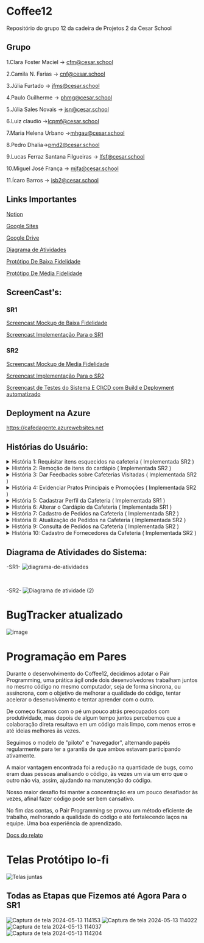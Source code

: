 # Coffee12
Repositório do grupo 12 da cadeira de Projetos 2 da Cesar School

## Grupo 
1.Clara Foster Maciel → cfm@cesar.school

2.Camila N. Farias → cnf@cesar.school

3.Júlia Furtado → jfms@cesar.school

4.Paulo Guilherme → phmg@cesar.school

5.Júlia Sales Novais → jsn@cesar.school

6.Luiz claudio →lcpmf@cesar.school

7.Maria Helena Urbano →mhgau@cesar.school

8.Pedro Dhalia→pmd2@cesar.school

9.Lucas Ferraz Santana Filgueiras → lfsf@cesar.school

10.Miguel José França → mjfa@cesar.school

11.Ícaro Barros → isb2@cesar.school


## Links Importantes

[Notion](https://distinct-rhubarb-0a9.notion.site/Notion-do-G12-3bfe1143afc6404eacf3dee57135c0dd?pvs=4)

[Google Sites](https://sites.google.com/cesar.school/queremoscafe-g12?usp=sharing)

[Google Drive](https://drive.google.com/drive/folders/1uxPJ6H_WYI4_X0wMdg2IrY-lmEsm_0Vb?usp=sharing)

[Diagrama de Atividades](https://lucid.app/lucidchart/972cf9c0-e0a0-48d4-ad8f-afb9259920fe/edit?beaconFlowId=7BD4ABDA3C7B83C2&invitationId=inv_3ca14424-7823-4e1f-a13d-d44c11858e4b&page=0_0)

[Protótipo De Baixa Fidelidade](https://lucid.app/lucidspark/826e0ab7-e4ec-4569-869a-10c4e6e42f82/edit?invitationId=inv_f55a1a31-7dd9-4893-a238-159cd9c78211&page=0_0#)

[Protótipo De Média Fidelidade](https://www.figma.com/design/X0xbd8GQEqfYpGZKV1Qcbi/Protótipo-G12?node-id=601-5967)

## ScreenCast's:

### SR1

[Screencast Mockup de Baixa Fidelidade](https://youtu.be/ejQEUXkaveA)

[Screencast Implementação Para o SR1](https://youtu.be/7aSX_eD-i7M)

### SR2

[Screencast Mockup de Media Fidelidade](https://youtu.be/-LEJ8bqCEFs)

[Screencast Implementação Para o SR2](https://youtu.be/SWBmWlas7Jo)

[Screencast de Testes do Sistema E CI\CD com Build e Deployment automatizado](https://youtu.be/z6082N5aFTo)


## Deployment na Azure

https://cafedagente.azurewebsites.net

## Histórias do Usuário:
<details>
  <summary>História 1: Requisitar itens esquecidos na cafeteria ( Implementada SR2 )</summary>

- Eu como usuário, gostaria de poder requisitar alguns itens que eu possa ter perdido no estabelecimento.
  - Descrição: O usuário envia uma requisição ao estabelecimento que pode responder se encontrou ou não o item do cliente.

**Cenário 1: Usuário envia uma solicitação de item perdido**
  - **Dado** que o usuário está na página de solicitação de itens perdidos
  - **Quando** o usuário insere a descrição do item "Guarda-chuva preto com cabo de madeira"
  - **E** o usuário clica no botão de enviar
  - **Então** o sistema deve salvar a solicitação
  - **E** o sistema deve exibir uma mensagem de confirmação "Sua solicitação foi enviada"

**Cenário 2: Estabelecimento responde a uma solicitação de item perdido**
  - **Dado** que o estabelecimento recebeu uma solicitação de item perdido
  - **Quando** o estabelecimento encontra o item descrito como "Guarda-chuva preto com cabo de madeira"
  - **E** o estabelecimento atualiza o status da solicitação para "Encontrado"
  - **Então** o usuário deve ser notificado de que seu item foi encontrado

**Cenário 3: Estabelecimento responde negativamente a uma solicitação de item perdido**
  - **Dado** que o estabelecimento recebeu uma solicitação de item perdido
  - **Quando** o estabelecimento não encontra o item descrito como "Guarda-chuva preto com cabo de madeira"
  - **E** o estabelecimento atualiza o status da solicitação para "Não Encontrado"
  - **Então** o usuário deve ser notificado de que seu item não foi encontrado
</details>

<details>
  <summary>História 2: Remoção de itens do cardápio ( Implementada SR2 )</summary>

- Eu como dono de cafeteria, gostaria de poder remover itens específicos do meu cardápio.
  - Descrição: O dono da cafeteria, poderia remover itens do cardápio, seja para altera-los ou para simplesmente retira-los do menu do estabelecimento.

**Cenário 1: Dono de cafeteria remove um item do cardápio**
  - **Dado** que o dono da cafeteria está logado na plataforma administrativa
  - **E** o dono acessa a página de gerenciamento do cardápio
  - **Quando** o dono digita o nome do item "Café Espresso" para remoção
  - **E** o dono confirma a remoção do item
  - **Então** o sistema deve remover o item "Café Espresso" do cardápio
</details>

<details>
  <summary>História 3: Dar Feedbacks sobre Cafeterias Visitadas ( Implementada SR2 )</summary>

- Eu como usuário gostaria de poder dar feedbacks referentes à cafeterias que visitei
  - Descrição: o usuário pode avaliar com notas de 1 a 5, juntamente de comentários, cafeterias das quais ele já foi frequentou.

**Cenário 1: Usuário dá feedback sobre cafeteria visitada**
  - **Dado** que o usuário está logado na plataforma
  - **E** o usuário está visualizando o perfil da cafeteria que visitou
  - **Quando** o usuário clica no botão "Dar Feedback" no perfil da cafeteria
  - **E** o usuário seleciona uma nota de avaliação de 0 a 5
  - **E** o usuário escreve um comentário sobre sua experiência
  - **E** o usuário confirma o envio do feedback
  - **Então** o sistema deve registrar o feedback com a nota e o comentário fornecidos pelo usuário
</details>

<details>
  <summary>História 4: Evidenciar Pratos Principais e Promoções ( Implementada SR2 )</summary>

- Eu como dono de cafeteria, gostaria de poder evidenciar os “pratos principais” e promoções do meu estabelecimento no perfil da minha cafeteria.
  - Descrição: o responsável pelo estabelecimento pode demonstrar os pratos principais e promoções de sua cafeteria em seu perfil. Exemplo:  “Promoção de Abril : MilkShake de Café R$ 18,00 por R$ 15,00 ; Tapioca de coco ralado R$ 15,50 por R$ 12,50 “

**Cenário 1: Exibir prato principal sem promoção no perfil da cafeteria**
  - **Dado** que o dono da cafeteria está logado na plataforma
  - **E** o dono da cafeteria cadastrou um prato principal chamado "Frango Grelhado"
  - **E** o preço do "Frango Grelhado" é R$ 25,00 e não há promoção
  - **Quando** o dono da cafeteria visualiza o perfil da cafeteria
  - **Então** o sistema deve exibir o "Frango Grelhado" com o preço R$ 25,00 sem indicar promoção

**Cenário 2: Exibir prato principal com promoção no perfil da cafeteria**
  - **Dado que o dono da cafeteria está logado na plataforma
  - **E** o dono da cafeteria cadastrou um prato principal chamado "Milkshake de Morango"
  - **E** o preço do "Milkshake de Morango" é R$ 15,00 e há uma promoção de R$ 12,00
  - **Quando** o dono da cafeteria visualiza o perfil da cafeteria
  - **Então** o sistema deve exibir o "Milkshake de Morango" com o preço cortado de R$ 15,00 e o preço promocional de R$ 12,00 ao lado
</details>

<details>
  <summary>História 5: Cadastrar Perfil da Cafeteria ( Implementada SR1 )</summary>

- Eu como dono de cafeteria, gostaria de cadastrar o perfil da minha cafeteria na plataforma, juntamente de seu nome, endereço e horários de funcionamento.
  - Descrição: O dono da cafeteria poderá ter um perfil da cafeteria para registrar  endereço do estabelecimento, nome do estabelecimento, telefone.

**Cenário: Cadastrar perfil da cafeteria na plataforma**
  - **Dado** que o dono da cafeteria está na página de cadastro de perfil da cafeteria
  - **Quando** o dono da cafeteria preenche o campo "Nome da Cafeteria" com "Café da Esquina"
  - **E** o dono da cafeteria preenche o campo "Endereço" com "Rua das Flores, 123"
  - **E** o dono da cafeteria preenche o campo "Telefone" com "(11) 98765-4321"
  - **E** o dono da cafeteria preenche o campo "Horário de Funcionamento" com "Seg a Sex: 08:00 - 18:00, Sáb: 09:00 - 14:00"
  - **E** o dono da cafeteria clica no botão "Cadastrar"
  - **Então** o sistema deve registrar o perfil da cafeteria com as informações fornecidas
</details>

<details>
  <summary>História 6: Alterar o Cardápio da Cafeteria ( Implementada SR1 )</summary>

- Eu como dono de cafeteria gostaria de poder alterar o cardápio da minha cafeteria.
  - Descrição: O dono da cafeteria pode adicionar ou remover itens de seu cardápio a qualquer momento.

**Cenário: Dono de cafeteria altera o cardápio**
  - **Dado** que o dono da cafeteria está logado na plataforma administrativa
  - **E** o dono da cafeteria acessa a página de gerenciamento do cardápio
  - **Quando** o dono da cafeteria adiciona um novo item chamado "Bolo de Cenoura"
  - **E** o dono da cafeteria remove um item chamado "Café Expresso"
  - **Então** o sistema deve exibir o item "Bolo de Cenoura" no cardápio
  - **E** o sistema deve remover o item "Café Expresso" do cardápio
</details>

<details>
  <summary>História 7: Cadastro de Pedidos na Cafeteria ( Implementada SR2 )</summary>

- Eu como dono de cafeteria gostaria de cadastrar um pedido na minha cafeteria.
  - Descrição: O dono da cafeteria pode cadastrar pedidos realizados pelos clientes no sistema para fins de gerenciamento e controle.

**Cenário: Dono de cafeteria cadastra um pedido**
  - **Dado** que o dono da cafeteria está logado na plataforma administrativa
  - **E** o dono da cafeteria acessa a página de cadastro de pedidos
  - **Quando** o dono da cafeteria insere o nome do cliente "João Silva"
  - **E** o dono da cafeteria seleciona o item "Café com Leite" do cardápio
  - **E** o dono da cafeteria clica no botão "Cadastrar Pedido"
  - **Então** o sistema deve registrar o pedido com o nome do cliente e o item selecionado
</details>

<details>
  <summary>História 8: Atualização de Pedidos na Cafeteria ( Implementada SR2 )</summary>

- Eu como dono de cafeteria gostaria de atualizar um pedido na minha cafeteria.
  - Descrição: O dono da cafeteria pode atualizar o status dos pedidos realizados pelos clientes, indicando se estão em preparação, prontos para entrega, etc.

**Cenário: Dono de cafeteria atualiza um pedido**
  - **Dado** que o dono da cafeteria está logado na plataforma administrativa
  - **E** o dono da cafeteria acessa a página de gerenciamento de pedidos
  - **Quando** o dono da cafeteria seleciona um pedido realizado por "Maria Oliveira"
  - **E** o dono da cafeteria altera o status do pedido para "Em Preparação"
  - **Então** o sistema deve atualizar o status do pedido para "Em Preparação"
</details>

<details>
  <summary>História 9: Consulta de Pedidos na Cafeteria ( Implementada SR2 )</summary>

- Eu como dono de cafeteria gostaria de consultar os pedidos realizados na minha cafeteria.
  - Descrição: O dono da cafeteria pode visualizar todos os pedidos realizados, juntamente com seus status e detalhes.

**Cenário: Dono de cafeteria consulta pedidos realizados**
  - **Dado** que o dono da cafeteria está logado na plataforma administrativa
  - **E** o dono da cafeteria acessa a página de consulta de pedidos
  - **Quando** o dono da cafeteria visualiza a lista de pedidos realizados
  - **Então** o sistema deve exibir todos os pedidos com seus respectivos status e detalhes
</details>

<details>
  <summary>História 10: Cadastro de Fornecedores da Cafeteria ( Implementada SR2 )</summary>

- Eu como dono de cafeteria gostaria de cadastrar fornecedores para minha cafeteria.
  - Descrição: O dono da cafeteria pode registrar fornecedores de produtos e insumos utilizados no estabelecimento.

**Cenário: Dono de cafeteria cadastra um fornecedor**
  - **Dado** que o dono da cafeteria está logado na plataforma administrativa
  - **E** o dono da cafeteria acessa a página de cadastro de fornecedores
  - **Quando** o dono da cafeteria insere o nome do fornecedor "Distribuidora de Alimentos XYZ"
  - **E** o dono da cafeteria insere o telefone do fornecedor "(11) 98765-4321"
  - **E** o dono da cafeteria insere o e-mail do fornecedor "contato@xyzalimentos.com"
  - **E** o dono da cafeteria clica no botão "Cadastrar Fornecedor"
  - **Então** o sistema deve registrar o fornecedor com as informações fornecidas
</details>

## Diagrama de Atividades do Sistema:

-SR1-
![diagrama-de-atividades](https://github.com/julsales/Coffee12/assets/143560144/fbee1388-6fe5-4414-8629-d1aa3cb31d91)

<br>

-SR2-
![Diagrama de atividade (2)](https://github.com/julsales/Coffee12/assets/142419446/abfcae11-b130-42cb-a513-3932332c97f0)

# BugTracker atualizado

![image](https://github.com/julsales/Coffee12/assets/142419446/4b7e10f2-798c-4f57-86aa-b697a844afd8)


# Programação em Pares
Durante o desenvolvimento do Coffee12, decidimos adotar o Pair Programming, uma prática ágil onde dois desenvolvedores trabalham juntos no mesmo código no mesmo computador, seja de forma síncrona, ou assíncrona, com o objetivo de melhorar a qualidade do código, tentar acelerar o desenvolvimento e tentar aprender com o outro.

De começo ficamos com o pé um pouco atrás preocupados com produtividade, mas depois de algum tempo juntos percebemos que a colaboração direta resultava em um código mais limpo, com menos erros e até ideias melhores às vezes.

Seguimos o modelo de "piloto" e "navegador", alternando papéis regularmente para ter a garantia de que ambos estavam participando ativamente.

A maior vantagem encontrada foi a redução na quantidade de bugs, como eram duas pessoas analisando o código, às vezes um via um erro que o outro não via, assim, ajudando na manutenção do código.

Nosso maior desafio foi manter a concentração era um pouco desafiador às vezes, afinal fazer código pode ser bem cansativo.

No fim das contas, o Pair Programming se provou um método eficiente de trabalho, melhorando a qualidade do código e até fortalecendo laços na equipe. Uma boa experiência de aprendizado.

[Docs do relato](https://docs.google.com/document/d/1kQpDnv8yoh_O1iIhTMe0Kr9lalcErUEXk4kpVVqKz8E/edit?usp=sharing)

# Telas Protótipo lo-fi

![Telas juntas](https://github.com/julsales/Coffee12/assets/133444972/0b58f532-cfb2-4aa4-b0ed-8207404af77f)

 

## Todas as Etapas que Fizemos até Agora Para o SR1
![Captura de tela 2024-05-13 114153](https://github.com/julsales/Coffee12/assets/152215002/7eba2202-37d5-4255-b85a-ae35ee4f9383)
![Captura de tela 2024-05-13 114022](https://github.com/julsales/Coffee12/assets/152215002/80d2057e-8c5c-497b-b725-d46982483985)
![Captura de tela 2024-05-13 114037](https://github.com/julsales/Coffee12/assets/152215002/ebd1b728-d87f-4169-b98e-7f5144d6c0c9)
![Captura de tela 2024-05-13 114204](https://github.com/julsales/Coffee12/assets/152215002/13b005c4-6d1d-4551-8217-90005ee44449)
